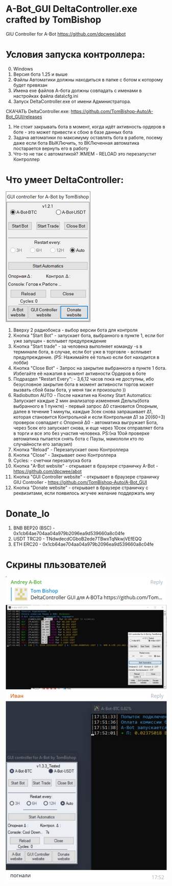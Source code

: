# A-Bot_GUI DeltaController.exe crafted by TomBishop
GIU Controller for A-Bot https://github.com/dpcwee/abot

# Условия запуска контроллера:
0. Windows
1. Версия бота 1.25 и выше
2. Файлы Автоматики должны находиться в папке с ботом к которому будет превязан
3. Имена exe файлов А-бота должны совпадать с именами в настройках файла data\cfg.ini
4. Запуск DeltaController.exe от имени Администратора.

СКАЧАТЬ DeltaController.exe: https://github.com/TomBishop-Auto/A-Bot_GUI/releases

1. Не стоит закрывать бота в момент, когда идёт активность ордеров в боте - это может привести к сбою в базе данных бота
2. Задача автоматики по максимуму оставлять бота в работе, посему даже если бота ВЫКЛючить, то ВКЛюченная автоматика постарается вернуть его в работу
3. Что-то не так с автоматикой? ЖМЕМ - RELOAD это перезапустит Контроллер

# Что умеет DeltaController:
![](./pic/Main.png)
1. Вверху 2 радиобокса - выбор версии бота для контроля
2. Кнопка "Start Bot" - запускает бота, выбранного в пункте 1, если бот уже запущен - всплывет предупреждение
3. Кнопка "Start trade" - за человека выполняет команду -s в терминале бота, в случае, если бот уже в торговле - всплывет предупреждение. (PS: Нажимайте её только если бот находится в лобби)
4. Кнопка "Close Bot" - Запрос на закрытие выбранного в пункте 1 бота. Избегайте её нажатия в момент активности Ордеров в боте
5. Подраздел "Restart Every": - 3,6,12 часов пока не доступны, ибо безусловное закрытие бота в момент активности торгов может вызвать сбой базы бота, у меня так и произошло ))
6. Radiobutton AUTO - После нажатия на Кнопку Start Automatics: Запускает каждые 2 мин анализатор изменения Дельты(бота выбранного в 1 пункте) - первый запрос Δ0 становится Опорным, далее в течение 1 минуты, каждые 3сек снова запрашивает Δ1, которая становится Контрольной и если Контрольная Δ1 за 20(60÷3) проверок совпадает с Опорной Δ0 - автоматика выгружает Бота, через 5сек его запускает снова, и еще через 10сек отправляет бота в торги и все это без участия человека. PS:(на 10ой проверке автоматика пытается снять бота с Паузы, мамололи кто по случайности его запаузил)
8. Кнопка "Reload" - Перезапускает окно Контроллера
9. Кнопка "Close" - Закрывает окно Контроллера
10. Cycles: - счетчки перезапуска бота
11. Кнопка "A-Bot website" - открывает в браузере страничку A-Bot - https://github.com/dpcwee/abot
12. Кнопка "GUI Controller website" - открывает в браузере страничку GIU Controller - https://github.com/TomBishop-Auto/A-Bot_GUI
13. Кнопка "Donate website" - открывает в браузере страничку с реквизитами, если появилось жгучее желание поддержать мну

# Donate_lo

1. BNB BEP20 (BSC) - 0x1cb64ae704aa04a979b2096ea9d539660a8c04fe
2. USDT TRC20      - TNdwdecdCGboB2ede7TBwxTqNkwjVEfEQQ
3. ETH ERC20       - 0x1cb64ae704aa04a979b2096ea9d539660a8c04fe




# Скрины пльзователей
![](./pic/Andrey_Delta.png) ![](./pic/Ivan_Delta.png)
